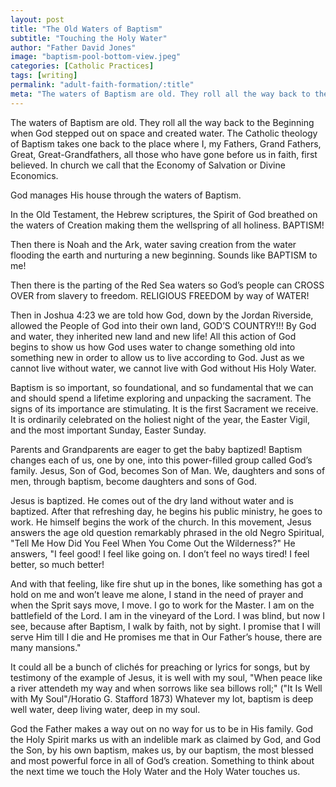 ```yaml
---
layout: post
title: "The Old Waters of Baptism"
subtitle: "Touching the Holy Water"
author: "Father David Jones"
image: "baptism-pool-bottom-view.jpeg"
categories: [Catholic Practices]
tags: [writing]
permalink: "adult-faith-formation/:title"
meta: "The waters of Baptism are old. They roll all the way back to the Beginning when God stepped out on space and created water. The Catholic theology of Baptism takes one back to the place where I, my Fathers, Grand Fathers, Great, Great-Grandfathers, all those who have gone before us in faith, first believed. In church we call that the Economy of Salvation or Divine Economics."
---
```

The waters of Baptism are old. They roll all the way back to the Beginning when God stepped out on space and created water. The Catholic theology of Baptism takes one back to the place where I, my Fathers, Grand Fathers, Great, Great-Grandfathers, all those who have gone before us in faith, first believed. In church we call that the Economy of Salvation or Divine Economics.
<!--more-->

God manages His house through the waters of Baptism.
    
In the Old Testament, the Hebrew scriptures, the Spirit of God breathed on the waters of Creation making them the wellspring of all holiness. BAPTISM!
    
Then there is Noah and the Ark, water saving creation from the water flooding the earth and nurturing a new beginning. Sounds like BAPTISM to me!
    
Then there is the parting of the Red Sea waters so God’s people can CROSS OVER from slavery to freedom. RELIGIOUS FREEDOM by way of WATER!
    
Then in Joshua 4:23 we are told how God, down by the Jordan Riverside, allowed the People of God into their own land, GOD’S COUNTRY!!! By God and water, they inherited new land and new life! All this action of God begins to show us how God uses water to change something old into something new in order to allow us to live according to God. Just as we cannot live without water, we cannot live with God without His Holy Water.
    
Baptism is so important, so foundational, and so fundamental that we can and should spend a lifetime exploring and unpacking the sacrament. The signs of its importance are stimulating. It is the first Sacrament we receive. It is ordinarily celebrated on the holiest night of the year, the Easter Vigil, and the most important Sunday, Easter Sunday.

Parents and Grandparents are eager to get the baby baptized! Baptism changes each of us, one by one, into this power-filled group called God’s family. Jesus, Son of God, becomes Son of Man. We, daughters and sons of men, through baptism, become daughters and sons of God.
    
Jesus is baptized. He comes out of the dry land without water and is baptized. After that refreshing day, he begins his public ministry, he goes to work. He himself begins the work of the church. In this movement, Jesus answers the age old question remarkably phrased in the old Negro Spiritual, "Tell Me How Did You Feel When You Come Out the Wilderness?" He answers, "I feel good! I feel like going on. I don’t feel no ways tired! I feel better, so much better!

And with that feeling, like fire shut up in the bones, like something has got a hold on me and won’t leave me alone, I stand in the need of prayer and when the Sprit says move, I move. I go to work for the Master. I am on the battlefield of the Lord. I am in the vineyard of the Lord. I was blind, but now I see, because after Baptism, I walk by faith, not by sight. I promise that I will serve Him till I die and He promises me that in Our Father’s house, there are many mansions."
    
It could all be a bunch of clichés for preaching or lyrics for songs, but by testimony of the example of Jesus, it is well with my soul, "When peace like a river attendeth my way and when sorrows like sea billows roll;" ("It Is Well with My Soul"/Horatio G. Stafford 1873) Whatever my lot, baptism is deep well water, deep living water, deep in my soul.
    
God the Father makes a way out on no way for us to be in His family. God the Holy Spirit marks us with an indelible mark as claimed by God, and God the Son, by his own baptism, makes us, by our baptism, the most blessed and most powerful force in all of God’s creation. Something to think about the next time we touch the Holy Water and the Holy Water touches us.